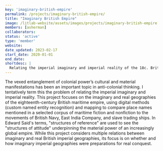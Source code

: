 ```yaml
---
key: 'imaginary-british-empire'
permalink: /projects/imaginary-british-empire/
title: "Imaginary British Empire"
image: /litlab-website/assets/images/projects/imaginary-british-empire.jpg
members: [asherman]
collaborators:
status: 'active'
type: 'member'
website:
date_updated: 2023-02-17
start_date: 2020-01-01
end_date:
shortdesc: |
  Relating the imperial imaginary and imperial reality of the 18c. British maritime empire.
---
```


The vexed entanglement of colonial power’s cultural and material manifestations has been an important topic in anti-colonial thinking. I tentatively term this the problem of relating the imperial imaginary and imperial reality. This project focuses on the imaginary and real geographies of the eighteenth-century British maritime empire, using digital methods (custom named entity recognition) and mapping to compare place names mentioned in a selected corpus of maritime fiction and nonfiction to the movements of British Navy, East India Company, and slave trading ships. In Edward Said's terms, "structures of reference" are used to see the "structures of attitude" underpinning the material power of an increasingly global empire. While this project considers multiple relations between imaginary and real British imperial geographies, its focus is on whether and how imaginary imperial geographies were preparations for real conquest.